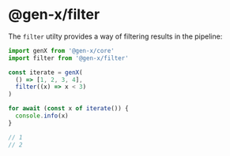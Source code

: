 # @gen-x/filter

The `filter` utilty provides a way of filtering results in the pipeline:

```typescript
import genX from '@gen-x/core'
import filter from '@gen-x/filter'

const iterate = genX(
  () => [1, 2, 3, 4],
  filter((x) => x < 3)
)

for await (const x of iterate()) {
  console.info(x)
}

// 1
// 2
```
